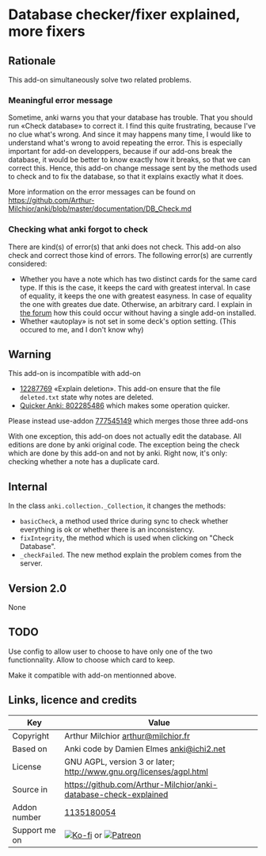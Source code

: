 # Database checker/fixer explained, more fixers
## Rationale
This add-on simultaneously solve two related problems.

### Meaningful error message
Sometime, anki warns you that your database has trouble. That you
should run «Check database» to correct it. I find this quite
frustrating, because I've no clue what's wrong. And since it may
happens many time, I would like to understand what's wrong to avoid
repeating the error. This is especially important for add-on
developpers, because if our add-ons break the database, it would be
better to know exactly how it breaks, so that we can correct
this. Hence, this add-on change message sent by the methods used to
check and to fix the database, so that it explains exactly what it
does.

More information on the error messages can be found on
https://github.com/Arthur-Milchior/anki/blob/master/documentation/DB_Check.md

### Checking what anki forgot to check
There are kind(s) of error(s) that anki does not check. This add-on
also check and correct those kind of errors. The following error(s)
are currently considered:

* Whether you have a note which has two distinct cards for the same
card type. If this is the case, it keeps the card with greatest
interval. In case of equality, it keeps the one with greatest
easyness. In case of equality the one with greates due
date. Otherwise, an arbitrary card. I explain in [the
forum](https://anki.tenderapp.com/discussions/ankidesktop/32854-two-cards-of-the-same-note-with-same-nid#comment_47016398)
how this could occur without having a single add-on installed.
* Whether «autoplay» is not set in some deck's option setting. (This
  occured to me, and I don't know why)



## Warning
This add-on is incompatible with add-on
* [12287769](https://ankiweb.net/shared/info/12287769) «Explain
deletion». This add-on ensure that the file `deleted.txt` state
why notes are deleted.
* [Quicker Anki: 802285486](https://ankiweb.net/shared/info/802285486)
  which makes some operation quicker.


Please instead use-addon
[777545149](https://ankiweb.net/shared/info/777545149) which merges
those three add-ons


With one exception, this add-on does not actually edit the
database. All editions are done by anki original code. The exception
being the check which are done by this add-on and not by anki. Right
now, it's only: checking whether a note has a duplicate card.

## Internal
In the class `anki.collection._Collection`, it changes the
methods:
* `basicCheck`, a method used thrice during sync to check whether
everything is ok or whether there is an inconsistency.
* `fixIntegrity`, the method which is used when clicking on "Check
Database".
* `_checkFailed`. The new method explain the problem comes from
  the server.

## Version 2.0
None

## TODO
Use config to allow user to choose to have only one of the two
functionnality. Allow to choose which card to keep.

Make it compatible with add-on mentionned above.

## Links, licence and credits

Key         |Value
------------|-------------------------------------------------------------------
Copyright   | Arthur Milchior <arthur@milchior.fr>
Based on    | Anki code by Damien Elmes <anki@ichi2.net>
License     | GNU AGPL, version 3 or later; http://www.gnu.org/licenses/agpl.html
Source in   | https://github.com/Arthur-Milchior/anki-database-check-explained
Addon number| [1135180054](https://ankiweb.net/shared/info/1135180054)
Support me on| [![Ko-fi](https://ko-fi.com/img/Kofi_Logo_Blue.svg)](Ko-fi.com/arthurmilchior) or [![Patreon](http://www.milchior.fr/patreon.png)](https://www.patreon.com/bePatron?u=146206)
